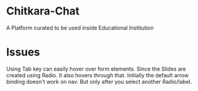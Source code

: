 # Chitkara-Chat
A Platform curated to be used inside Educational Institution

# Issues
Using Tab key can easily hover over form elements. Since the Slides are created using Radio. It also hovers through that.
Initially the default arrow binding doesn't work on nav. But only after you select another Radio/label.